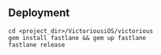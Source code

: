 ## Deployment

```
cd <project_dir>/VictoriousiOS/victorious
gem install fastlane && gem up fastlane
fastlane release
```
